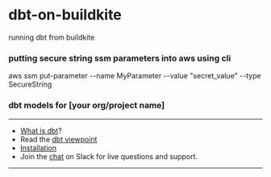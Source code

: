 # dbt-on-buildkite
running dbt from buildkite



### putting secure string ssm parameters into aws using cli
aws ssm put-parameter --name MyParameter --value "secret_value" --type SecureString



### dbt models for [your org/project name]

---
- [What is dbt](https://dbt.readme.io/docs/overview)?
- Read the [dbt viewpoint](https://dbt.readme.io/docs/viewpoint)
- [Installation](https://dbt.readme.io/docs/installation)
- Join the [chat](http://ac-slackin.herokuapp.com/) on Slack for live questions and support.

---
